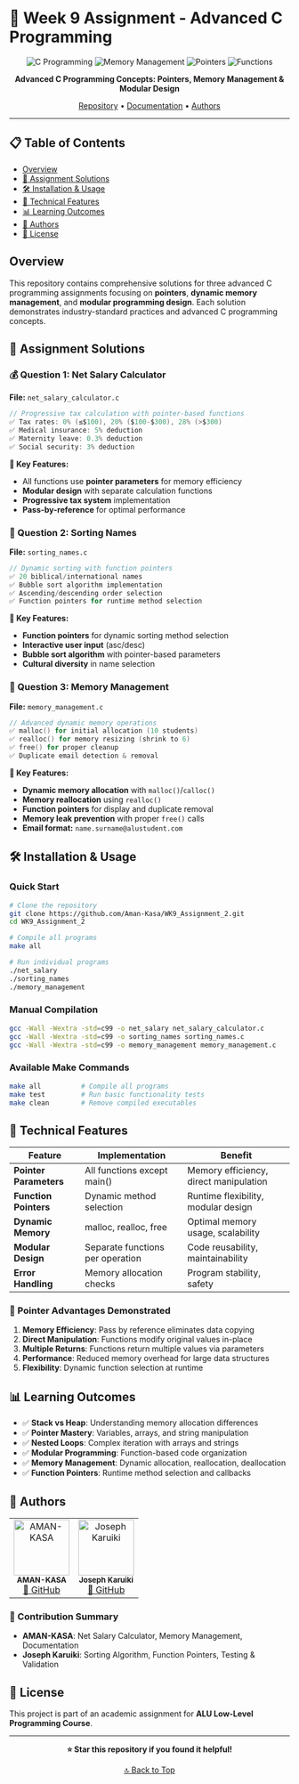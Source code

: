 # 🚀 Week 9 Assignment - Advanced C Programming

<div align="center">

![C Programming](https://img.shields.io/badge/C-00599C?style=for-the-badge&logo=c&logoColor=white)
![Memory Management](https://img.shields.io/badge/Memory-Management-red?style=for-the-badge)
![Pointers](https://img.shields.io/badge/Pointers-Advanced-blue?style=for-the-badge)
![Functions](https://img.shields.io/badge/Function-Pointers-green?style=for-the-badge)

**Advanced C Programming Concepts: Pointers, Memory Management & Modular Design**

[Repository](https://github.com/Aman-Kasa/WK9_Assignment_2.git) • [Documentation](#documentation) • [Authors](#authors)

</div>

---

## 📋 Table of Contents
- [Overview](#overview)
- [🎯 Assignment Solutions](#assignment-solutions)
- [🛠️ Installation & Usage](#installation--usage)
- [🔧 Technical Features](#technical-features)
- [📊 Learning Outcomes](#learning-outcomes)
- [👥 Authors](#authors)
- [📄 License](#license)

## Overview

This repository contains comprehensive solutions for three advanced C programming assignments focusing on **pointers**, **dynamic memory management**, and **modular programming design**. Each solution demonstrates industry-standard practices and advanced C programming concepts.

## 🎯 Assignment Solutions

### 💰 Question 1: Net Salary Calculator
**File:** `net_salary_calculator.c`

```c
// Progressive tax calculation with pointer-based functions
✅ Tax rates: 0% (≤$100), 20% ($100-$300), 28% (>$300)
✅ Medical insurance: 5% deduction
✅ Maternity leave: 0.3% deduction  
✅ Social security: 3% deduction
```

**🔑 Key Features:**
- All functions use **pointer parameters** for memory efficiency
- **Modular design** with separate calculation functions
- **Progressive tax system** implementation
- **Pass-by-reference** for optimal performance

### 📝 Question 2: Sorting Names
**File:** `sorting_names.c`

```c
// Dynamic sorting with function pointers
✅ 20 biblical/international names
✅ Bubble sort algorithm implementation
✅ Ascending/descending order selection
✅ Function pointers for runtime method selection
```

**🔑 Key Features:**
- **Function pointers** for dynamic sorting method selection
- **Interactive user input** (asc/desc)
- **Bubble sort algorithm** with pointer-based parameters
- **Cultural diversity** in name selection

### 🧠 Question 3: Memory Management
**File:** `memory_management.c`

```c
// Advanced dynamic memory operations
✅ malloc() for initial allocation (10 students)
✅ realloc() for memory resizing (shrink to 6)
✅ free() for proper cleanup
✅ Duplicate email detection & removal
```

**🔑 Key Features:**
- **Dynamic memory allocation** with `malloc()`/`calloc()`
- **Memory reallocation** using `realloc()`
- **Function pointers** for display and duplicate removal
- **Memory leak prevention** with proper `free()` calls
- **Email format:** `name.surname@alustudent.com`

## 🛠️ Installation & Usage

### Quick Start
```bash
# Clone the repository
git clone https://github.com/Aman-Kasa/WK9_Assignment_2.git
cd WK9_Assignment_2

# Compile all programs
make all

# Run individual programs
./net_salary
./sorting_names
./memory_management
```

### Manual Compilation
```bash
gcc -Wall -Wextra -std=c99 -o net_salary net_salary_calculator.c
gcc -Wall -Wextra -std=c99 -o sorting_names sorting_names.c
gcc -Wall -Wextra -std=c99 -o memory_management memory_management.c
```

### Available Make Commands
```bash
make all          # Compile all programs
make test         # Run basic functionality tests
make clean        # Remove compiled executables
```

## 🔧 Technical Features

| Feature | Implementation | Benefit |
|---------|----------------|----------|
| **Pointer Parameters** | All functions except main() | Memory efficiency, direct manipulation |
| **Function Pointers** | Dynamic method selection | Runtime flexibility, modular design |
| **Dynamic Memory** | malloc, realloc, free | Optimal memory usage, scalability |
| **Modular Design** | Separate functions per operation | Code reusability, maintainability |
| **Error Handling** | Memory allocation checks | Program stability, safety |

### 🎯 Pointer Advantages Demonstrated

1. **Memory Efficiency**: Pass by reference eliminates data copying
2. **Direct Manipulation**: Functions modify original values in-place
3. **Multiple Returns**: Functions return multiple values via parameters
4. **Performance**: Reduced memory overhead for large data structures
5. **Flexibility**: Dynamic function selection at runtime

## 📊 Learning Outcomes

- ✅ **Stack vs Heap**: Understanding memory allocation differences
- ✅ **Pointer Mastery**: Variables, arrays, and string manipulation
- ✅ **Nested Loops**: Complex iteration with arrays and strings
- ✅ **Modular Programming**: Function-based code organization
- ✅ **Memory Management**: Dynamic allocation, reallocation, deallocation
- ✅ **Function Pointers**: Runtime method selection and callbacks

## 👥 Authors

<table>
  <tr>
    <td align="center">
      <img src="https://github.com/Aman-Kasa.png" width="100px;" alt="AMAN-KASA"/><br />
      <sub><b>AMAN-KASA</b></sub><br />
      <a href="https://github.com/Aman-Kasa">🔗 GitHub</a>
    </td>
    <td align="center">
      <img src="https://github.com/josephkaruiki.png" width="100px;" alt="Joseph Karuiki"/><br />
      <sub><b>Joseph Karuiki</b></sub><br />
      <a href="https://github.com/josephkaruiki">🔗 GitHub</a>
    </td>
  </tr>
</table>

### 🤝 Contribution Summary
- **AMAN-KASA**: Net Salary Calculator, Memory Management, Documentation
- **Joseph Karuiki**: Sorting Algorithm, Function Pointers, Testing & Validation

## 📄 License

This project is part of an academic assignment for **ALU Low-Level Programming Course**.

---

<div align="center">

**⭐ Star this repository if you found it helpful!**

[🔝 Back to Top](#-week-9-assignment---advanced-c-programming)

</div>